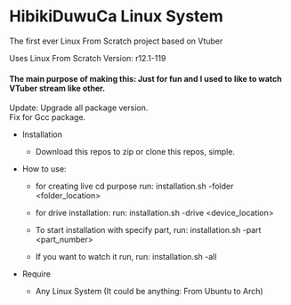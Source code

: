 # HibikiDuwuCa Linux System
The first ever Linux From Scratch project based on Vtuber

Uses Linux From Scratch Version: r12.1-119

<h4>The main purpose of making this: Just for fun and I used to like to watch VTuber stream like other.</h4>

Update: 
Upgrade all package version.<br>
Fix for Gcc package.

* Installation
   - Download this repos to zip or clone this repos, simple.
 
* How to use:
  - for creating live cd purpose
    run: installation.sh -folder <folder_location>
  
  - for drive installation:
    run: installation.sh -drive <device_location>
    
  - To start installation with specify part, run: installation.sh -part <part_number>
  - If you want to watch it run, run: installation.sh -all
    
* Require
  - Any Linux System (It could be anything: From Ubuntu to Arch)
